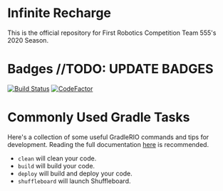 # Infinite Recharge

This is the official repository for First Robotics Competition Team 555's 2020 Season.

# Badges //TODO: UPDATE BADGES
[![Build Status](https://travis-ci.org/MontclairRobotics/InfiniteRecharge.svg?branch=Pre-Season-Setup)](https://travis-ci.org/MontclairRobotics/InfiniteRecharge) [![CodeFactor](https://www.codefactor.io/repository/github/montclairrobotics/infiniterecharge/badge)](https://www.codefactor.io/repository/github/montclairrobotics/infiniterecharge)

# Commonly Used Gradle Tasks
Here's a collection of some useful GradleRIO commands and tips for development. Reading the full documentation [here](https://github.com/Open-RIO/GradleRIO) is recommended.

- `clean` will clean your code.
- `build` will build your code.
- `deploy` will build and deploy your code.
- `shuffleboard` will launch Shuffleboard.
